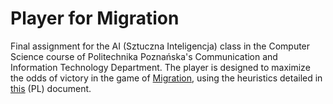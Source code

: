# Player for Migration

Final assignment for the AI (Sztuczna Inteligencja) class in the Computer Science course of Politechnika Poznańska's Communication and Information Technology Department.
The player is designed to maximize the odds of victory in the game of [Migration](https://www.di.fc.ul.pt/~jpn/gv/migration.htm), using the heuristics detailed in [this](https://docs.google.com/document/d/1v99iFMmEN9dyRH-Jx_nwCCgUU85DSsMk85lyOcXamFk/edit?usp=sharing) (PL) document.

